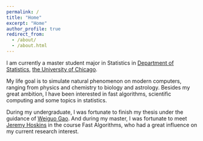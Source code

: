 ```yaml
---
permalink: /
title: "Home"
excerpt: "Home"
author_profile: true
redirect_from: 
  - /about/
  - /about.html
---
```


I am currently a master student major in Statistics in [Department of Statistics](https://stat.uchicago.edu/), [the University of Chicago](https://www.uchicago.edu/). 

My life goal is to simulate natural phenomenon on modern computers, ranging from physics and chemistry to biology and astrology. Besides my great ambition, I have been interested in fast algorithms, scientific computing and some topics in statistics.

During my undergraduate, I was fortunate to finish my thesis under the guidance of [Weiguo Gao](https://www.researchgate.net/profile/Weiguo-Gao). And during my master, I was fortunate to meet [Jeremy Hoskins](https://www.jghoskins.com/) in the course Fast Algorithms, who had a great influence on my current research interest.